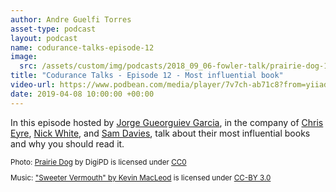 ```yaml
---
author: Andre Guelfi Torres
asset-type: podcast
layout: podcast
name: codurance-talks-episode-12
image: 
  src: /assets/custom/img/podcasts/2018_09_06-fowler-talk/prairie-dog-1470659_1280.jpg
title: "Codurance Talks - Episode 12 - Most influential book"
video-url: https://www.podbean.com/media/player/7v7ch-ab71c8?from=yiiadmin&download=1&version=1&vjs=1&skin=1&auto=0&share=1&fonts=Helvetica&download=1&rtl=0&pbad=1
date: 2019-04-08 10:00:00 +00:00
---
```


In this episode hosted by [Jorge Gueorguiev Garcia](https://codurance.com/publications/author/jorge-gueorguiev-garcia/), in the company of 
[Chris Eyre](https://codurance.com/publications/author/christopher-eyre/), [Nick White](https://codurance.com/publications/author/nick-white/), and [Sam Davies](https://codurance.com/publications/author/sam-davies/), 
talk about their most influential books and why you should read it. 

<sub>

Photo: [Prairie Dog](https://pixabay.com/en/prairie-dog-singing-musical-rodent-1470659/) by DigiPD is licensed under [CC0](https://creativecommons.org/publicdomain/zero/1.0/deed.en)


Music: ["Sweeter Vermouth" by Kevin MacLeod](https://incompetech.com/music/royalty-free/music.html) is licensed under [CC-BY 3.0](http://creativecommons.org/licenses/by/3.0/)

</sub>
